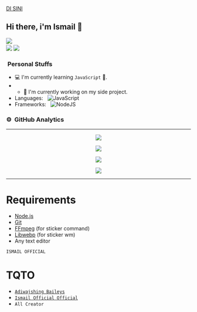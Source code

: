 [DI SINI](https://ismailofficial.github.io)
## Hi there, i'm Ismail 👋

<a href="https://github.com/ismailofficial"><img src="https://cardivo.vercel.app/api?name=Ismail Official&description=Hi, i'm Ismail and i'm just a newbie programmer nice to meet you all 🤗&image=https://telegra.ph/file/09d23565eb7e9979c8a62.jpg&usqp=CAU&backgroundColor=%23ecf0f1&Youtube=DEGES&github=DzWangy&pattern=leaf&colorPattern=%23eaeaea" /><a> <br />
[<img src="https://img.shields.io/badge/whatsapp-%808080.svg?&style=for-the-badge&logo=whatsapp&logoColor=white">](https://wa.me/6283805279907)
[<img src="https://img.shields.io/badge/instagram-%23E4405F.svg?&style=for-the-badge&logo=instagram&logoColor=white">](https://www.instagram.com/ismailreal.id/)

###  &nbsp;Personal Stuffs
- 💻 I'm currently learning `JavaScript` 🚀.
- - 🔭 I'm currently working on my side project.
- Languages: &nbsp;
  ![JavaScript](https://img.shields.io/badge/JavaScript-323330?style=for-the-badge&logo=javascript&logoColor=F7DF1E)
- Frameworks: &nbsp;
  ![NodeJS](https://img.shields.io/badge/Node.js-43853D?style=for-the-badge&logo=node.js&logoColor=white)

### ⚙ &nbsp;GitHub Analytics

---

<p align="center">
  <a href="https://github.com/ismailofficial"><img src="https://github-readme-stats.vercel.app/api?username=ismailofficial&theme=tokyonight&show_icons=true" /></a>
  </p>
<p align="center">
  <a href="https://github.com/ismailofficial"><img src="https://github-readme-streak-stats.herokuapp.com?user=ismailofficial&theme=tokyonight&hide_border=false&properties=background&border=%239611C5FF" /><a>
  </p>
<p align="center">
  <a href="https://github.com/ismailofficial"><img src="https://github-readme-stats.vercel.app/api/top-langs?username=ismailofficial&theme=tokyonight&layout=compact" /></a>
  </p>
<p align="center">
  <a href="https://github.com/ismailofficial"><img src="https://github-profile-trophy.vercel.app/?username=ismailofficial&theme=radical&margin-w=20&no-bg=true&no-frame=false" /><a>
  </p>
  

------



# Requirements
* [Node.js](https://nodejs.org/en/)
* [Git](https://git-scm.com/downloads)
* [FFmpeg](https://github.com/BtbN/FFmpeg-Builds/releases) (for sticker command)
* [Libwebp](https://developers.google.com/speed/webp/download) (for sticker wm)
* Any text editor


```
ISMAIL OFFICIAL
```



# TQTO
* [`Adiwajshing Baileys`](https://github.com/adiwajshing/Baileys)
* [`Ismail Official Official`](https://github.com/ismailofficial)
* `All Creator`
